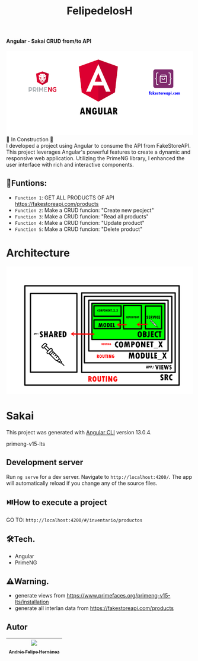<h1 align="center"> FelipedelosH </h1>
<br>
<h4>Angular - Sakai CRUD from/to API</h4>

![Banner](Docs/banner.png)
<br>
:construction: In Construction :construction:
<br>
I developed a project using Angular to consume the API from FakeStoreAPI. This project leverages Angular's powerful features to create a dynamic and responsive web application. Utilizing the PrimeNG library, I enhanced the user interface with rich and interactive components.

## :hammer:Funtions:

- `Function 1`: GET ALL PRODUCTS OF API https://fakestoreapi.com/products<br>
- `Function 2`: Make a CRUD funcion: "Create new peoject"<br>
- `Function 3`: Make a CRUD funcion: "Read all products"<br>
- `Function 4`: Make a CRUD funcion: "Update product"<br>
- `Function 5`: Make a CRUD funcion: "Delete product"<br>


# Architecture

![Architecture](Docs/arquitecture.png)

# Sakai

This project was generated with [Angular CLI](https://github.com/angular/angular-cli) version 13.0.4.

primeng-v15-lts

## Development server

Run `ng serve` for a dev server. Navigate to `http://localhost:4200/`. The app will automatically reload if you change any of the source files.


## :play_or_pause_button:How to execute a project

GO TO: `http://localhost:4200/#/inventario/productos`

## :hammer_and_wrench:Tech.

- Angular
- PrimeNG

## :warning:Warning.

- generate views from https://www.primefaces.org/primeng-v15-lts/installation
- generate all interlan data from https://fakestoreapi.com/products

## Autor

| [<img src="https://avatars.githubusercontent.com/u/38327255?v=4" width=115><br><sub>Andrés Felipe Hernánez</sub>](https://github.com/felipedelosh)|
| :---: |